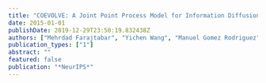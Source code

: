 ```yaml
---
title: "COEVOLVE: A Joint Point Process Model for Information Diffusion and Network Co-evolution"
date: 2015-01-01
publishDate: 2019-12-29T23:50:19.832438Z
authors: ["Mehrdad Farajtabar", "Yichen Wang", "Manuel Gomez Rodriguez", "Shuang Li", "Hongyuan Zha", "Le Song"]
publication_types: ["1"]
abstract: ""
featured: false
publication: "*NeurIPS*"
---
```


